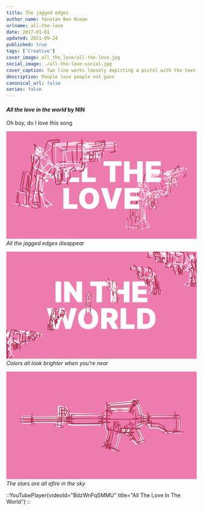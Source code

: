 ```yaml
---
title: The jagged edges
author_name: Yonatan Ben Knaan
urlname: all-the-love
date: 2017-01-01
updated: 2021-09-24
published: true
tags: ['Creative']
cover_image: all_the_love/all-the-love.jpg
social_image: ./all-the-love-social.jpg
cover_caption: Two line works loosely depicting a pistol with the text - All the love in the world
description: People love people not guns
canonical_url: false
series: false
---
```


#### *All the love in the world* by NIN

Oh boy, do I love this song

![All the jagged edges disappear](all_the_love/all-the-wide-guns.jpg)
*All the jagged edges disappear*

![The stars are all afire in the sky](all_the_love/all-the-guns.jpg)
*Colors all look brighter when you're near*

![Colors all look brighter when you're near](all_the_love/just-a-gun.jpg)
*The stars are all afire in the sky*

::YouTubePlayer{videoId="BdzWnFqSMMU" title="All The Love In The World"}
::
